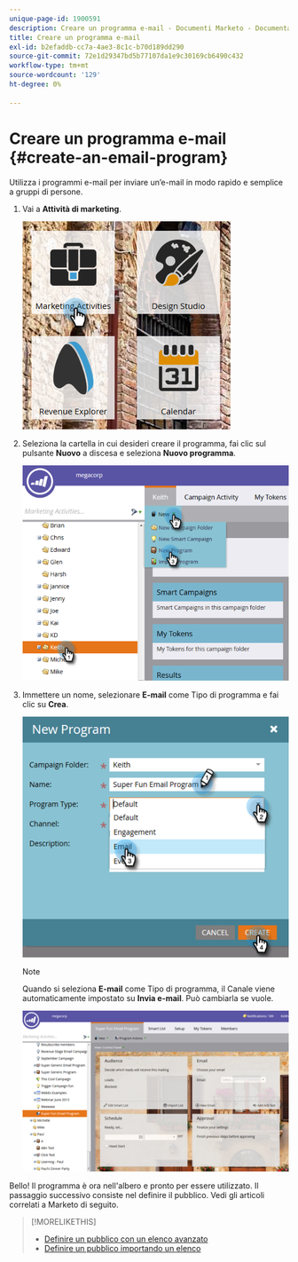 ```yaml
---
unique-page-id: 1900591
description: Creare un programma e-mail - Documenti Marketo - Documentazione del prodotto
title: Creare un programma e-mail
exl-id: b2efaddb-cc7a-4ae3-8c1c-b70d189dd290
source-git-commit: 72e1d29347bd5b77107da1e9c30169cb6490c432
workflow-type: tm+mt
source-wordcount: '129'
ht-degree: 0%

---
```


# Creare un programma e-mail {#create-an-email-program}

Utilizza i programmi e-mail per inviare un’e-mail in modo rapido e semplice a gruppi di persone.

1. Vai a **Attività di marketing**.

   ![](assets/one.png)

1. Seleziona la cartella in cui desideri creare il programma, fai clic sul pulsante **Nuovo** a discesa e seleziona **Nuovo programma**.

   ![](assets/two.png)

1. Immettere un nome, selezionare **E-mail** come Tipo di programma e fai clic su **Crea**.

   ![](assets/three.png)

   >[!NOTE]
   >
   >Quando si seleziona **E-mail** come Tipo di programma, il Canale viene automaticamente impostato su **Invia e-mail**. Può cambiarla se vuole.

   ![](assets/four.png)

Bello! Il programma è ora nell&#39;albero e pronto per essere utilizzato. Il passaggio successivo consiste nel definire il pubblico. Vedi gli articoli correlati a Marketo di seguito.

>[!MORELIKETHIS]
>
>* [Definire un pubblico con un elenco avanzato](/help/marketo/product-docs/email-marketing/email-programs/managing-people-in-email-programs/define-an-audience-with-a-smart-list.md)
>* [Definire un pubblico importando un elenco](/help/marketo/product-docs/email-marketing/email-programs/managing-people-in-email-programs/define-an-audience-by-importing-a-list.md)

